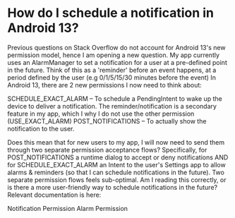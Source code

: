 
# How do I schedule a notification in Android 13?

Previous questions on Stack Overflow do not account for Android 13's new permission model, hence I am opening a new question.
My app currently uses an AlarmManager to set a notification for a user at a pre-defined point in the future. Think of this as a 'reminder' before an event happens, at a period defined by the user (e.g 0/1/5/15/30 minutes before the event)
In Android 13, there are 2 new permissions I now need to think about:

SCHEDULE_EXACT_ALARM – To schedule a PendingIntent to wake up the device to deliver a notification. The reminder/notification is a secondary feature in my app, which I why I do not use the other permission (USE_EXACT_ALARM)
POST_NOTIFICATIONS – To actually show the notification to the user.

Does this mean that for new users to my app, I will now need to send them through two separate permission acceptance flows?
Specifically, for POST_NOTIFICATIONS a runtime dialog to accept or deny notifications AND for SCHEDULE_EXACT_ALARM an Intent to the user's Settings app to allow alarms & reminders (so that I can schedule notifications in the future).
Two separate permission flows feels sub-optimal. Am I reading this correctly, or is there a more user-friendly way to schedule notifications in the future?
Relevant documentation is here:

Notification Permission
Alarm Permission


        
